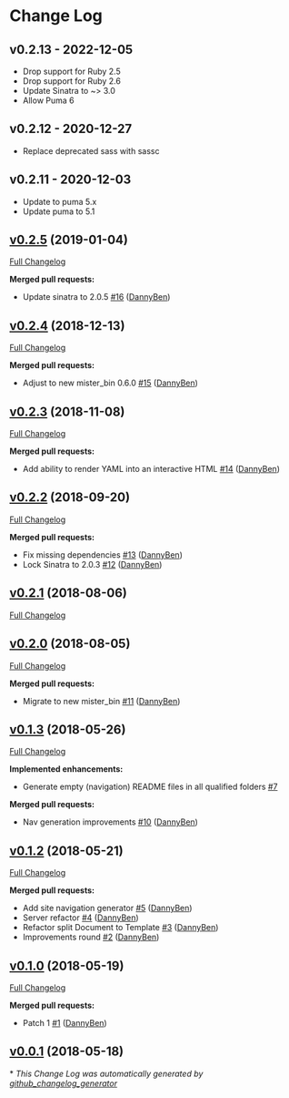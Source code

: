 Change Log
========================================

v0.2.13 - 2022-12-05
----------------------------------------

- Drop support for Ruby 2.5
- Drop support for Ruby 2.6
- Update Sinatra to ~> 3.0
- Allow Puma 6


v0.2.12 - 2020-12-27
----------------------------------------

- Replace deprecated sass with sassc


v0.2.11 - 2020-12-03
----------------------------------------

- Update to puma 5.x
- Update puma to 5.1


## [v0.2.5](https://github.com/DannyBen/madman/tree/v0.2.5) (2019-01-04)
[Full Changelog](https://github.com/DannyBen/madman/compare/v0.2.4...v0.2.5)

**Merged pull requests:**

- Update sinatra to 2.0.5 [\#16](https://github.com/DannyBen/madman/pull/16) ([DannyBen](https://github.com/DannyBen))

## [v0.2.4](https://github.com/DannyBen/madman/tree/v0.2.4) (2018-12-13)
[Full Changelog](https://github.com/DannyBen/madman/compare/v0.2.3...v0.2.4)

**Merged pull requests:**

- Adjust to new mister\_bin 0.6.0 [\#15](https://github.com/DannyBen/madman/pull/15) ([DannyBen](https://github.com/DannyBen))

## [v0.2.3](https://github.com/DannyBen/madman/tree/v0.2.3) (2018-11-08)
[Full Changelog](https://github.com/DannyBen/madman/compare/v0.2.2...v0.2.3)

**Merged pull requests:**

- Add ability to render YAML into an interactive HTML [\#14](https://github.com/DannyBen/madman/pull/14) ([DannyBen](https://github.com/DannyBen))

## [v0.2.2](https://github.com/DannyBen/madman/tree/v0.2.2) (2018-09-20)
[Full Changelog](https://github.com/DannyBen/madman/compare/v0.2.1...v0.2.2)

**Merged pull requests:**

- Fix missing dependencies [\#13](https://github.com/DannyBen/madman/pull/13) ([DannyBen](https://github.com/DannyBen))
- Lock Sinatra to 2.0.3 [\#12](https://github.com/DannyBen/madman/pull/12) ([DannyBen](https://github.com/DannyBen))

## [v0.2.1](https://github.com/DannyBen/madman/tree/v0.2.1) (2018-08-06)
[Full Changelog](https://github.com/DannyBen/madman/compare/v0.2.0...v0.2.1)

## [v0.2.0](https://github.com/DannyBen/madman/tree/v0.2.0) (2018-08-05)
[Full Changelog](https://github.com/DannyBen/madman/compare/v0.1.3...v0.2.0)

**Merged pull requests:**

- Migrate to new mister\_bin [\#11](https://github.com/DannyBen/madman/pull/11) ([DannyBen](https://github.com/DannyBen))

## [v0.1.3](https://github.com/DannyBen/madman/tree/v0.1.3) (2018-05-26)
[Full Changelog](https://github.com/DannyBen/madman/compare/v0.1.2...v0.1.3)

**Implemented enhancements:**

- Generate empty \(navigation\) README files in all qualified folders [\#7](https://github.com/DannyBen/madman/issues/7)

**Merged pull requests:**

- Nav generation improvements [\#10](https://github.com/DannyBen/madman/pull/10) ([DannyBen](https://github.com/DannyBen))

## [v0.1.2](https://github.com/DannyBen/madman/tree/v0.1.2) (2018-05-21)
[Full Changelog](https://github.com/DannyBen/madman/compare/v0.1.0...v0.1.2)

**Merged pull requests:**

- Add site navigation generator [\#5](https://github.com/DannyBen/madman/pull/5) ([DannyBen](https://github.com/DannyBen))
- Server refactor [\#4](https://github.com/DannyBen/madman/pull/4) ([DannyBen](https://github.com/DannyBen))
- Refactor split Document to Template [\#3](https://github.com/DannyBen/madman/pull/3) ([DannyBen](https://github.com/DannyBen))
- Improvements round [\#2](https://github.com/DannyBen/madman/pull/2) ([DannyBen](https://github.com/DannyBen))

## [v0.1.0](https://github.com/DannyBen/madman/tree/v0.1.0) (2018-05-19)
[Full Changelog](https://github.com/DannyBen/madman/compare/v0.0.1...v0.1.0)

**Merged pull requests:**

- Patch 1 [\#1](https://github.com/DannyBen/madman/pull/1) ([DannyBen](https://github.com/DannyBen))

## [v0.0.1](https://github.com/DannyBen/madman/tree/v0.0.1) (2018-05-18)


\* *This Change Log was automatically generated by [github_changelog_generator](https://github.com/skywinder/Github-Changelog-Generator)*